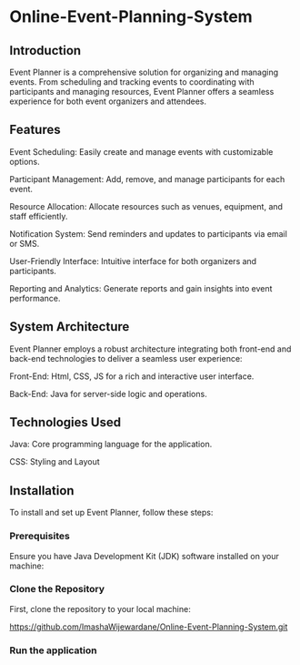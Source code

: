 # Online-Event-Planning-System

## Introduction

Event Planner is a comprehensive solution for organizing and managing events. From scheduling and tracking events to coordinating with participants and managing resources, Event Planner offers a seamless experience for both event organizers and attendees.

## Features

Event Scheduling: Easily create and manage events with customizable options.

Participant Management: Add, remove, and manage participants for each event.

Resource Allocation: Allocate resources such as venues, equipment, and staff efficiently.

Notification System: Send reminders and updates to participants via email or SMS.

User-Friendly Interface: Intuitive interface for both organizers and participants.

Reporting and Analytics: Generate reports and gain insights into event performance.

## System Architecture

Event Planner employs a robust architecture integrating both front-end and back-end technologies to deliver a seamless user experience:

Front-End: Html, CSS, JS for a rich and interactive user interface.

Back-End: Java for server-side logic and operations.

## Technologies Used

Java: Core programming language for the application.

CSS: Styling and Layout

## Installation

To install and set up Event Planner, follow these steps:

### Prerequisites

Ensure you have Java Development Kit (JDK) software installed on your machine:

### Clone the Repository

First, clone the repository to your local machine:

https://github.com/ImashaWijewardane/Online-Event-Planning-System.git

### Run the application
